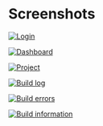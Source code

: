 Screenshots
===========

[![Login](../screenshots/login.png)](../screenshots/login.png)

[![Dashboard](../screenshots/dashboard.png)](../screenshots/dashboard.png)

[![Project](../screenshots/project.png)](../screenshots/project.png)

[![Build log](../screenshots/build-log.png)](../screenshots/build-log.png)

[![Build errors](../screenshots/build-errors.png)](../screenshots/build-errors.png)

[![Build information](../screenshots/build-information.png)](../screenshots/build-information.png)
